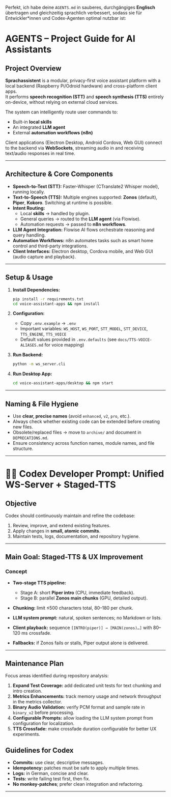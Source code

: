 Perfekt, ich habe deine `AGENTS.md` in sauberes, durchgängiges **Englisch** übertragen und gleichzeitig sprachlich verbessert, sodass sie für Entwickler\*innen und Codex-Agenten optimal nutzbar ist:

# AGENTS – Project Guide for AI Assistants

## Project Overview  
**Sprachassistent** is a modular, privacy-first voice assistant platform with a local backend (Raspberry Pi/Odroid hardware) and cross-platform client apps.  
It performs **speech recognition (STT)** and **speech synthesis (TTS)** entirely on-device, without relying on external cloud services.  

The system can intelligently route user commands to:  
- Built-in **local skills**  
- An integrated **LLM agent**  
- External **automation workflows (n8n)**  

Client applications (Electron Desktop, Android Cordova, Web GUI) connect to the backend via **WebSockets**, streaming audio in and receiving text/audio responses in real time.

---

## Architecture & Core Components  
- **Speech-to-Text (STT):** Faster-Whisper (CTranslate2 Whisper model), running locally.  
- **Text-to-Speech (TTS):** Multiple engines supported: **Zonos** (default), **Piper**, **Kokoro**. Switching at runtime is possible.  
- **Intent Routing:**  
  - Local **skills** → handled by plugin.  
  - General queries → routed to the **LLM agent** (via Flowise).  
  - Automation requests → passed to **n8n workflows**.  
- **LLM Agent Integration:** Flowise AI flows orchestrate reasoning and query handling.  
- **Automation Workflows:** n8n automates tasks such as smart home control and third-party integrations.  
- **Client Interfaces:** Electron desktop, Cordova mobile, and Web GUI (audio capture and playback).  

---

## Setup & Usage  
1. **Install Dependencies:**  
   ```bash
   pip install -r requirements.txt
   cd voice-assistant-apps && npm install
   ```


2. **Configuration:**

   * Copy `.env.example` → `.env`
   * Important variables: `WS_HOST`, `WS_PORT`, `STT_MODEL`, `STT_DEVICE`, `TTS_ENGINE`, `TTS_VOICE`
   * Default values provided in `.env.defaults` (see `docs/TTS-VOICE-ALIASES.md` for voice mapping)

3. **Run Backend:**

   ```bash
   python -m ws_server.cli
   ```

4. **Run Desktop App:**

   ```bash
   cd voice-assistant-apps/desktop && npm start
   ```

---

## Naming & File Hygiene

* Use **clear, precise names** (avoid `enhanced`, `v2`, `pro`, etc.).
* Always check whether existing code can be extended before creating new files.
* Obsolete/replaced files → move to `archive/` and document in `DEPRECATIONS.md`.
* Ensure consistency across function names, module names, and file structure.

---

# 🧑‍💻 Codex Developer Prompt: Unified WS-Server + Staged-TTS

## Objective

Codex should continuously maintain and refine the codebase:

1. Review, improve, and extend existing features.
2. Apply changes in **small, atomic commits**.
3. Maintain tests, logs, documentation, and repository hygiene.

---

## Main Goal: Staged-TTS & UX Improvement

### Concept

* **Two-stage TTS pipeline:**

  * Stage A: short **Piper intro** (CPU, immediate feedback).
  * Stage B: parallel **Zonos main chunks** (GPU, detailed output).
* **Chunking:** limit ≤500 characters total, 80–180 per chunk.
* **LLM system prompt:** natural, spoken sentences; no Markdown or lists.
* **Client playback:** sequence `[INTRO(piper)] → [MAIN(zonos)…]` with 80–120 ms crossfade.
* **Fallbacks:** if Zonos fails or stalls, Piper output alone is delivered.

---

## Maintenance Plan

Focus areas identified during repository analysis:

1. **Expand Test Coverage:** add dedicated unit tests for text chunking and intro creation.
2. **Metrics Enhancements:** track memory usage and network throughput in the metrics collector.
3. **Binary Audio Validation:** verify PCM format and sample rate in `binary_v2` before processing.
4. **Configurable Prompts:** allow loading the LLM system prompt from configuration for localization.
5. **TTS Crossfade:** make crossfade duration configurable for better UX experiments.

## Guidelines for Codex

* **Commits:** use clear, descriptive messages.
* **Idempotency:** patches must be safe to apply multiple times.
* **Logs:** in German, concise and clear.
* **Tests:** write failing test first, then fix.
* **No monkey-patches**; prefer clean integration and refactoring.

---

